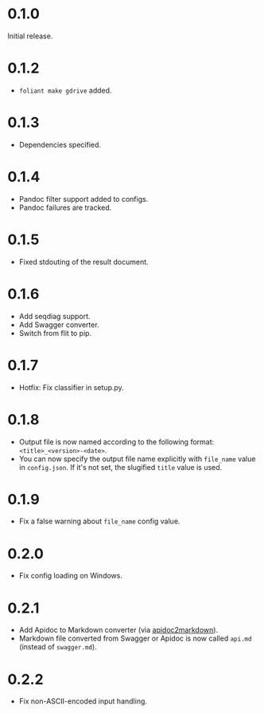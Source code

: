 # 0.1.0

Initial release.

# 0.1.2

- ```foliant make gdrive``` added.

# 0.1.3

- Dependencies specified.

# 0.1.4

- Pandoc filter support added to configs.
- Pandoc failures are tracked.

# 0.1.5

- Fixed stdouting of the result document.

# 0.1.6

- Add seqdiag support.
- Add Swagger converter.
- Switch from flit to pip.

# 0.1.7

- Hotfix: Fix classifier in setup.py.

# 0.1.8

- Output file is now named according to the following format:
  `<title>_<version>-<date>`.
- You can now specify the output file name explicitly with `file_name` value
  in `config.json`. If it's not set, the slugified `title` value is used.

# 0.1.9

- Fix a false warning about `file_name` config value.

# 0.2.0

- Fix config loading on Windows.

# 0.2.1

- Add Apidoc to Markdown converter
  (via [apidoc2markdown](https://github.com/moigagoo/apidoc2markdown)).
- Markdown file converted from Swagger or Apidoc is now called `api.md`
  (instead of `swagger.md`).

# 0.2.2

- Fix non-ASCII-encoded input handling.
